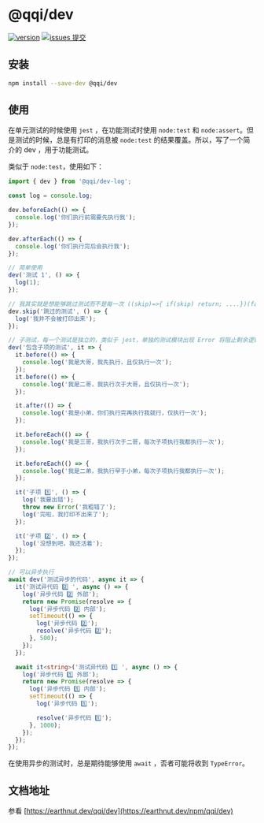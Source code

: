 # @qqi/dev

[![version](<https://img.shields.io/npm/v/@qqi/dev.svg?logo=npm&logoColor=rgb(0,0,0)&label=版本号&labelColor=rgb(73,73,228)&color=rgb(0,0,0)>)](https://www.npmjs.com/package/@qqi/dev) [![issues 提交](<https://img.shields.io/badge/issues-提交-rgb(255,0,63)?logo=github>)](https://github.com/earthnutDev/qqi/issues)

## 安装

```bash
npm install --save-dev @qqi/dev
```

## 使用

在单元测试的时候使用 `jest` ，在功能测试时使用 `node:test` 和 `node:assert`。但是测试的时候，总是有打印的消息被 `node:test` 的结果覆盖。所以，写了一个简介的 dev ，用于功能测试。

类似于 `node:test`，使用如下：

```ts
import { dev } from '@qqi/dev-log';

const log = console.log;

dev.beforeEach(() => {
  console.log('你们执行前需要先执行我');
});

dev.afterEach(() => {
  console.log('你们执行完后会执行我');
});

// 简单使用
dev('测试 1', () => {
  log(1);
});

// 我其实就是想能够跳过测试而不是每一次 ((skip)=>{ if(skip) return; ....})(false)
dev.skip('跳过的测试', () => {
  log('我并不会被打印出来');
});

// 子测试，每一个测试是独立的，类似于 jest，单独的测试模块出现 Error 将阻止剩余逻辑执行
dev('包含子项的测试', it => {
  it.before(() => {
    console.log('我是大哥，我先执行，且仅执行一次');
  });
  it.before(() => {
    console.log('我是二哥，我执行次于大哥，且仅执行一次');
  });

  it.after(() => {
    console.log('我是小弟，你们执行完再执行我就行，仅执行一次');
  });

  it.beforeEach(() => {
    console.log('我是三哥，我执行次于二哥，每次子项执行我都执行一次');
  });

  it.beforeEach(() => {
    console.log('我是二弟，我执行早于小弟，每次子项执行我都执行一次');
  });

  it('子项 1️⃣', () => {
    log('我要出错');
    throw new Error('我粗错了');
    log('完啦，我打印不出来了');
  });

  it('子项 2️⃣', () => {
    log('没想到吧，我还活着');
  });
});

// 可以异步执行
await dev('测试异步的代码', async it => {
  it('测试异代码 2️⃣ ', async () => {
    log('异步代码 2️⃣ 外部');
    return new Promise(resolve => {
      log('异步代码 2️⃣ 内部');
      setTimeout(() => {
        log('异步代码 2️⃣');
        resolve('异步代码 2️⃣');
      }, 500);
    });
  });

  await it<string>('测试异代码 1️⃣ ', async () => {
    log('异步代码 1️⃣ 外部');
    return new Promise(resolve => {
      log('异步代码 1️⃣ 内部');
      setTimeout(() => {
        log('异步代码 1️⃣');

        resolve('异步代码 1️⃣');
      }, 1000);
    });
  });
});
```

在使用异步的测试时，总是期待能够使用 `await` ，否者可能将收到 `TypeError`。

## 文档地址

参看 [https://earthnut.dev/qqi/dev](https://earthnut.dev/npm/qqi/dev)
